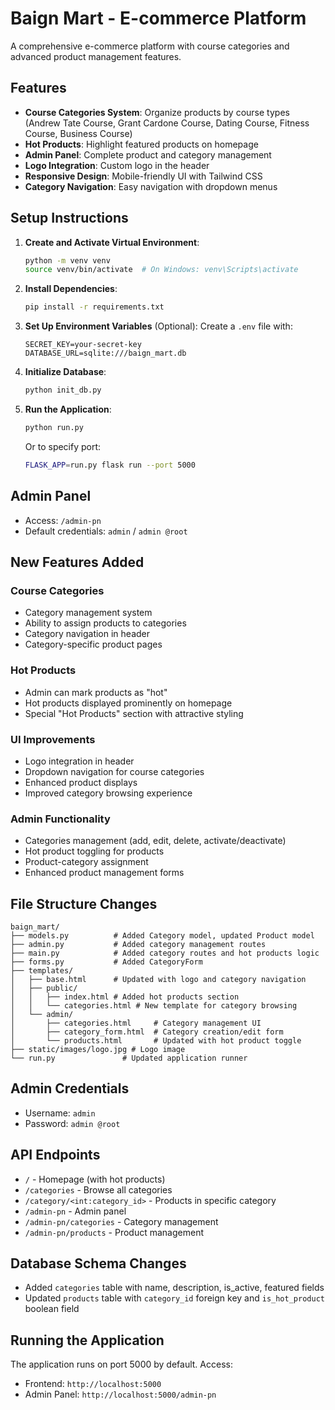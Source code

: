 # Baign Mart - E-commerce Platform

A comprehensive e-commerce platform with course categories and advanced product management features.

## Features

- **Course Categories System**: Organize products by course types (Andrew Tate Course, Grant Cardone Course, Dating Course, Fitness Course, Business Course)
- **Hot Products**: Highlight featured products on homepage
- **Admin Panel**: Complete product and category management
- **Logo Integration**: Custom logo in the header
- **Responsive Design**: Mobile-friendly UI with Tailwind CSS
- **Category Navigation**: Easy navigation with dropdown menus

## Setup Instructions

1. **Create and Activate Virtual Environment**:
   ```bash
   python -m venv venv
   source venv/bin/activate  # On Windows: venv\Scripts\activate
   ```

2. **Install Dependencies**:
   ```bash
   pip install -r requirements.txt
   ```

3. **Set Up Environment Variables** (Optional):
   Create a `.env` file with:
   ```
   SECRET_KEY=your-secret-key
   DATABASE_URL=sqlite:///baign_mart.db
   ```

4. **Initialize Database**:
   ```bash
   python init_db.py
   ```

5. **Run the Application**:
   ```bash
   python run.py
   ```
   Or to specify port:
   ```bash
   FLASK_APP=run.py flask run --port 5000
   ```

## Admin Panel

- Access: `/admin-pn`
- Default credentials: `admin` / `admin @root`

## New Features Added

### Course Categories
- Category management system
- Ability to assign products to categories
- Category navigation in header
- Category-specific product pages

### Hot Products
- Admin can mark products as "hot"
- Hot products displayed prominently on homepage
- Special "Hot Products" section with attractive styling

### UI Improvements
- Logo integration in header
- Dropdown navigation for course categories
- Enhanced product displays
- Improved category browsing experience

### Admin Functionality
- Categories management (add, edit, delete, activate/deactivate)
- Hot product toggling for products
- Product-category assignment
- Enhanced product management forms

## File Structure Changes

```
baign_mart/
├── models.py          # Added Category model, updated Product model
├── admin.py           # Added category management routes
├── main.py            # Added category routes and hot products logic
├── forms.py           # Added CategoryForm
├── templates/
│   ├── base.html      # Updated with logo and category navigation
│   ├── public/
│   │   ├── index.html # Added hot products section
│   │   └── categories.html # New template for category browsing
│   └── admin/
│       ├── categories.html     # Category management UI
│       ├── category_form.html  # Category creation/edit form
│       └── products.html       # Updated with hot product toggle
├── static/images/logo.jpg # Logo image
└── run.py               # Updated application runner
```

## Admin Credentials

- Username: `admin`
- Password: `admin @root`

## API Endpoints

- `/` - Homepage (with hot products)
- `/categories` - Browse all categories
- `/category/<int:category_id>` - Products in specific category
- `/admin-pn` - Admin panel
- `/admin-pn/categories` - Category management
- `/admin-pn/products` - Product management

## Database Schema Changes

- Added `categories` table with name, description, is_active, featured fields
- Updated `products` table with `category_id` foreign key and `is_hot_product` boolean field

## Running the Application

The application runs on port 5000 by default. Access:
- Frontend: `http://localhost:5000`
- Admin Panel: `http://localhost:5000/admin-pn`